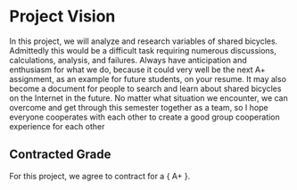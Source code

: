 # Project Vision

In this project, we will analyze and research variables of shared bicycles. Admittedly this would be a difficult task requiring numerous discussions, calculations, analysis, and failures. Always have anticipation and enthusiasm for what we do, because it could very well be the next A+ assignment, as an example for future students, on your resume. It may also become a document for people to search and learn about shared bicycles on the Internet in the future. No matter what situation we encounter, we can overcome and get through this semester together as a team, so I hope everyone cooperates with each other to create a good group cooperation experience for each other

## Contracted Grade

For this project, we agree to contract for a { A+ }.
